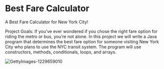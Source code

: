 # Best Fare Calculator
A Best Fare Calculator for New York City!

Project Goals:
If you’ve ever wondered if you chose the right fare option for riding the metro or bus, you’re not alone. In this project we will write a Java program that determines the best fare option for someone visiting New York City who plans to use the NYC transit system. The program will use constructors, methods, conditionals, loops, and arrays.

![GettyImages-1229659010](https://user-images.githubusercontent.com/3419415/136126979-41b22282-108c-4878-b7d0-32c3398c6641.jpg)
